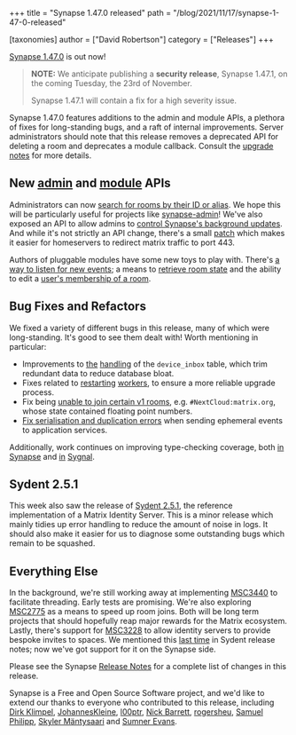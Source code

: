+++
title = "Synapse 1.47.0 released"
path = "/blog/2021/11/17/synapse-1-47-0-released"

[taxonomies]
author = ["David Robertson"]
category = ["Releases"]
+++

[Synapse 1.47.0](https://github.com/matrix-org/synapse/releases/tag/v1.47.0) is out now!

> **NOTE:** We anticipate publishing a **security release**, Synapse 1.47.1, on the coming Tuesday, the 23rd of November.
>
> Synapse 1.47.1 will contain a fix for a high severity issue.

Synapse 1.47.0 features additions to the admin and module APIs, a plethora of fixes for long-standing bugs, and a raft of internal improvements. Server administrators should note that this release removes a deprecated API for deleting a room and deprecates a module callback. Consult the [upgrade notes](https://matrix-org.github.io/synapse/develop/upgrade#upgrading-to-v1470) for more details.

## New [admin](https://matrix-org.github.io/synapse/latest/usage/administration/admin_api/index.html) and [module](https://matrix-org.github.io/synapse/latest/modules/index.html) APIs

Administrators can now [search for rooms by their ID or alias](https://github.com/matrix-org/synapse/issues/11099). We hope this will be particularly useful for projects like [synapse-admin](https://github.com/Awesome-Technologies/synapse-admin)! We've also exposed an API to allow admins to [control Synapse's background updates](https://github.com/matrix-org/synapse/pull/11263).  And while it's not strictly an API change, there's a small [patch](https://github.com/matrix-org/synapse/pull/11211/files) which makes it easier for homeservers to redirect matrix traffic to port 443.

Authors of pluggable modules have some new toys to play with. There's [a way to listen for new events](https://github.com/matrix-org/synapse/pull/11126); a means to [retrieve room state](https://github.com/matrix-org/synapse/pull/11204) and the ability to edit a [user's membership of a room](https://github.com/matrix-org/synapse/pull/11147).


## Bug Fixes and Refactors

We fixed a variety of different bugs in this release, many of which were long-standing. It's good to see them dealt with! Worth mentioning in particular:

- Improvements to [the](https://github.com/matrix-org/synapse/pull/10097) [handling](https://github.com/matrix-org/synapse/pull/11199) of the `device_inbox` table, which trim redundant data to reduce database bloat.
- Fixes related to [restarting](https://github.com/matrix-org/synapse/pull/11255) [workers](https://github.com/matrix-org/synapse/pull/11262), to ensure a more reliable upgrade process.
- Fix being [unable to join certain v1 rooms](https://github.com/matrix-org/synapse/issues/11135), e.g. `#NextCloud:matrix.org`, whose state contained floating point numbers.
- [Fix serialisation and duplication errors](https://github.com/matrix-org/synapse/pull/11207) when sending ephemeral events to application services.

Additionally, work continues on improving type-checking coverage, both [in](https://github.com/matrix-org/synapse/pull/11205) [Synapse](https://github.com/matrix-org/synapse/pull/11164) and [in](https://github.com/matrix-org/sygnal/pull/264) [Sygnal](https://github.com/matrix-org/sygnal/pull/271).

## Sydent 2.5.1

This week also saw the release of [Sydent 2.5.1](https://github.com/matrix-org/sydent/releases/tag/v2.5.1), the reference implementation of a Matrix Identity Server. This is a minor release which mainly tidies up error handling to reduce the amount of noise in logs. It should also make it easier for us to diagnose some outstanding bugs which remain to be squashed.

## Everything Else

In the background, we're still working away at implementing [MSC3440](https://github.com/matrix-org/matrix-doc/pull/3440) to facilitate threading. Early tests are promising. We're also exploring [MSC2775](https://github.com/matrix-org/matrix-doc/pull/2775) as a means to speed up room joins. Both will be long term projects that should hopefully reap major rewards for the Matrix ecosystem. Lastly, there's support for [MSC3228](https://github.com/matrix-org/matrix-doc/pull/3288) to allow identity servers to provide bespoke invites to spaces. We mentioned this [last time](https://matrix.org/blog/2021/11/02/synapse-1-46-0-released#sydent-250) in Sydent release notes; now we've got support for it on the Synapse side.

Please see the Synapse [Release Notes](https://github.com/matrix-org/synapse/blob/v1.47.0/CHANGES.md) for a complete list of changes in this release.

Synapse is a Free and Open Source Software project, and we'd like to extend our thanks to everyone who contributed to this release, including [Dirk Klimpel](https://github.com/dklimpel), [JohannesKleine](https://github.com/JohannesKleine), [l00ptr](https://github.com/l00ptr), [Nick Barrett](https://github.com/Fizzadar), [rogersheu](https://github.com/rogersheu),
[Samuel Philipp](https://github.com/samuel-p), [Skyler Mäntysaari](https://github.com/samip5) and [Sumner Evans](https://github.com/sumnerevans).
